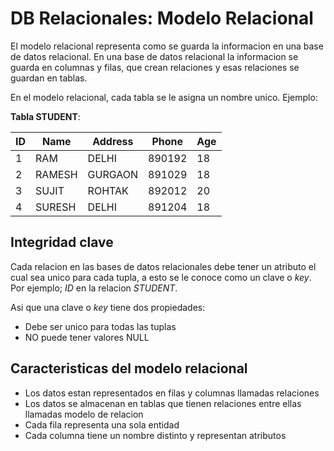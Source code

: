# DB Relacionales: Modelo Relacional

El modelo relacional representa como se guarda la informacion en una base de datos relacional. En una base de datos relacional la informacion se guarda en columnas y filas, que crean relaciones y esas relaciones se guardan en tablas.

En el modelo relacional, cada tabla se le asigna un nombre unico. Ejemplo:

__Tabla STUDENT__:  

| ID  | Name   | Address | Phone  | Age |
| --- | ------ | ------- | ------ | --- |
| 1   | RAM    | DELHI   | 890192 | 18  |
| 2   | RAMESH | GURGAON | 891029 | 18  |
| 3   | SUJIT  | ROHTAK  | 892012 | 20  |
| 4   | SURESH | DELHI   | 891204 | 18  |

## Integridad clave

Cada relacion en las bases de datos relacionales debe tener un atributo el cual sea unico para cada tupla, a esto se le conoce como un clave o *key*. Por ejemplo; *ID* en la relacion *STUDENT*.

Asi que una clave o *key* tiene dos propiedades:
- Debe ser unico para todas las tuplas
- NO puede tener valores NULL

## Caracteristicas del modelo relacional

- Los datos estan representados en filas y columnas llamadas relaciones
- Los datos se almacenan en tablas que tienen relaciones entre ellas llamadas modelo de relacion
- Cada fila representa una sola entidad
- Cada columna tiene un nombre distinto y representan atributos